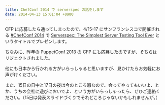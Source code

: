 ```yaml
---
title: ChefConf 2014 で serverspec の話をします
date: 2014-04-13 15:01:04 +0900
---
```


CFP に応募したら通ってしまったので、4/15-17 にサンフランシスコで開催される [#ChefConf 2014](http://chefconf.opscode.com/) で [Serverspec: The Simplest Server Testing Tool Ever](http://chefconf2014.busyconf.com/schedule#activity_52d53866080f0e0010000242) というタイトルでプレゼンします。

ちなみに、昨年の PuppetConf 2013 の CFP にも応募したのですが、そちらはリジェクトされました。

他にも日本から行かれる方がいらっしゃると思いますが、見かけたらお気軽にお声がけください。

また、15日の日中と17日の夜は今のところ暇なので、会ってやってもいいよ、とか、うちの会社に遊びにおいでよ、という方がいらっしゃったら、ぜひご連絡ください。（15日は発表スライドづくりでそれどころじゃないかもしれませんが。）
